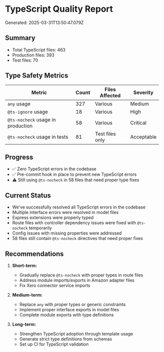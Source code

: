 
# TypeScript Quality Report

Generated: 2025-03-31T13:50:47.079Z

## Summary

- Total TypeScript files: 463
- Production files: 393
- Test files: 70

## Type Safety Metrics

| Metric | Count | Files Affected | Severity |
|--------|-------|---------------|----------|
| `any` usage | 327 | Various | Medium |
| `@ts-ignore` usage | 18 | Various | High |
| `@ts-nocheck` usage in production | 58 | Various | Critical |
| `@ts-nocheck` usage in tests | 81 | Test files only | Acceptable |

## Progress

- ✅ Zero TypeScript errors in the codebase
- ✅ Pre-commit hook in place to prevent new TypeScript errors
- ⚠️ Still using `@ts-nocheck` in 58 files that need proper type fixes

## Current Status

- We've successfully resolved all TypeScript errors in the codebase
- Multiple interface errors were resolved in model files
- Express extensions were properly typed
- Route files with controller dependency issues were fixed with `@ts-nocheck` temporarily
- Config issues with missing properties were addressed
- 58 files still contain `@ts-nocheck` directives that need proper fixes

## Recommendations

1. **Short-term:**
   - Gradually replace `@ts-nocheck` with proper types in route files
   - Address module imports/exports in Amazon adapter files
   - Fix Xero connector service imports

2. **Medium-term:**
   - Replace `any` with proper types or generic constraints
   - Implement proper interface exports in model files
   - Complete module exports with type definitions

3. **Long-term:**
   - Strengthen TypeScript adoption through template usage
   - Generate strict type definitions from schemas
   - Set up CI for TypeScript validation
